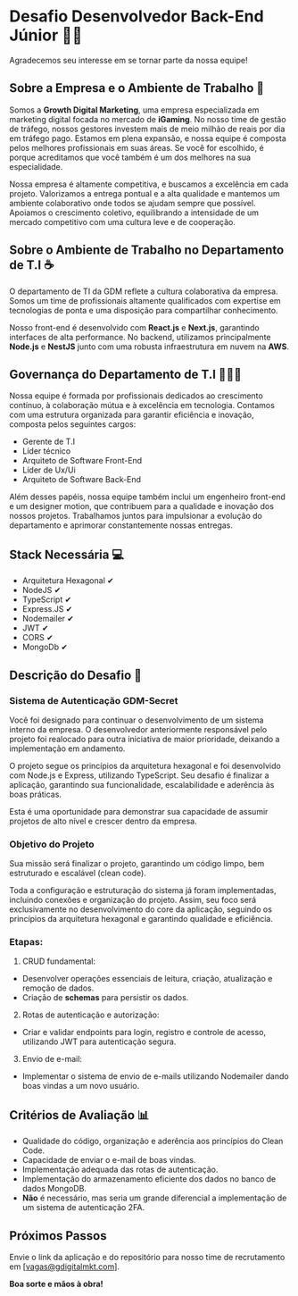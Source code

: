 # Desafio Desenvolvedor Back-End Júnior 👩‍💻

Agradecemos seu interesse em se tornar parte da nossa equipe!

## Sobre a Empresa e o Ambiente de Trabalho 🚀

Somos a **Growth Digital Marketing**, uma empresa especializada em marketing digital focada no mercado de **iGaming**. No nosso time de gestão de tráfego, nossos gestores investem mais de meio milhão de reais por dia em tráfego pago. Estamos em plena expansão, e nossa equipe é composta pelos melhores profissionais em suas áreas. Se você for escolhido, é porque acreditamos que você também é um dos melhores na sua especialidade.

Nossa empresa é altamente competitiva, e buscamos a excelência em cada projeto. Valorizamos a entrega pontual e a alta qualidade e mantemos um ambiente colaborativo onde todos se ajudam sempre que possível. Apoiamos o crescimento coletivo, equilibrando a intensidade de um mercado competitivo com uma cultura leve e de cooperação.

## Sobre o Ambiente de Trabalho no Departamento de T.I ☕

O departamento de TI da GDM reflete a cultura colaborativa da empresa. Somos um time de profissionais altamente qualificados com expertise em tecnologias de ponta e uma disposição para compartilhar conhecimento.

Nosso front-end é desenvolvido com **React.js** e **Next.js**, garantindo interfaces de alta performance. No backend, utilizamos principalmente **Node.js** e **NestJS** junto com uma robusta infraestrutura em nuvem na **AWS**.

## Governança do Departamento de T.I 🕵🏽‍♂️
Nossa equipe é formada por profissionais dedicados ao crescimento contínuo, à colaboração mútua e à excelência em tecnologia. Contamos com uma estrutura organizada para garantir eficiência e inovação, composta pelos seguintes cargos:

- Gerente de T.I
- Líder técnico
- Arquiteto de Software Front-End
- Líder de Ux/Ui
- Arquiteto de Software Back-End

Além desses papéis, nossa equipe também inclui um engenheiro front-end e um designer motion, que contribuem para a qualidade e inovação dos nossos projetos. Trabalhamos juntos para impulsionar a evolução do departamento e aprimorar constantemente nossas entregas.

## Stack Necessária 💻

- Arquitetura Hexagonal ✔
- NodeJS ✔
- TypeScript ✔
- Express.JS ✔
- Nodemailer ✔
- JWT ✔
- CORS ✔
- MongoDb ✔

## Descrição do Desafio 📰

### Sistema de Autenticação GDM-Secret

Você foi designado para continuar o desenvolvimento de um sistema interno da empresa. O desenvolvedor anteriormente responsável pelo projeto foi realocado para outra iniciativa de maior prioridade, deixando a implementação em andamento.

O projeto segue os princípios da arquitetura hexagonal e foi desenvolvido com Node.js e Express, utilizando TypeScript. Seu desafio é finalizar a aplicação, garantindo sua funcionalidade, escalabilidade e aderência às boas práticas.

Esta é uma oportunidade para demonstrar sua capacidade de assumir projetos de alto nível e crescer dentro da empresa.

### Objetivo do Projeto

Sua missão será finalizar o projeto, garantindo um código limpo, bem estruturado e escalável (clean code).

Toda a configuração e estruturação do sistema já foram implementadas, incluindo conexões e organização do projeto. Assim, seu foco será exclusivamente no desenvolvimento do core da aplicação, seguindo os princípios da arquitetura hexagonal e garantindo qualidade e eficiência.

### Etapas:

1. CRUD fundamental: 
- Desenvolver operações essenciais de leitura, criação, atualização e remoção de dados.
- Criação de **schemas** para persistir os dados.

2. Rotas de autenticação e autorização:
- Criar e validar endpoints para login, registro e controle de acesso, utilizando JWT para autenticação segura.

3. Envio de e-mail: 
- Implementar o sistema de envio de e-mails utilizando Nodemailer dando boas vindas a um novo usuário.

## Critérios de Avaliação 📊

- Qualidade do código, organização e aderência aos princípios do Clean Code.
- Capacidade de enviar o e-mail de boas vindas.
- Implementação adequada das rotas de autenticação.
- Implementação do armazenamento eficiente dos dados no banco de dados MongoDB.
- **Não** é necessário, mas seria um grande diferencial a implementação de um sistema de autenticação 2FA.

## Próximos Passos

Envie o link da aplicação e do repositório para nosso time de recrutamento em [vagas@gdigitalmkt.com].

**Boa sorte e mãos à obra!**
